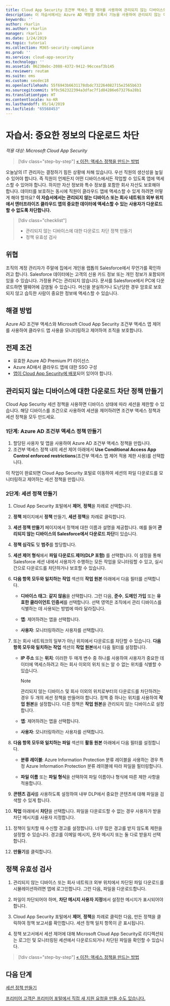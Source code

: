 ```yaml
---
title: Cloud App Security 조건부 액세스 앱 제어를 사용하여 관리되지 않는 디바이스의 다운로드 차단
description: 이 자습서에서는 Azure AD 역방향 프록시 기능을 사용하여 관리되지 않는 디바이스에서 중요한 데이터를 다운로드하지 못하도록 하여 조직을 보호하는 시나리오를 설명합니다.
keywords: ''
author: rkarlin
ms.author: rkarlin
manager: rkarlin
ms.date: 1/24/2019
ms.topic: tutorial
ms.collection: M365-security-compliance
ms.prod: ''
ms.service: cloud-app-security
ms.technology: ''
ms.assetid: 06238ebc-2088-4372-9412-96cceaf3b145
ms.reviewer: reutam
ms.suite: ems
ms.custom: seodec18
ms.openlocfilehash: 55f6943b6631178dbdc732264082715e2565b633
ms.sourcegitcommit: 9f0c562322394a3dfac7f1d84286e673276a28b1
ms.translationtype: HT
ms.contentlocale: ko-KR
ms.lasthandoff: 05/14/2019
ms.locfileid: "65568453"
---
```

# <a name="tutorial-block-download-of-sensitive-information"></a>자습서: 중요한 정보의 다운로드 차단 

*적용 대상: Microsoft Cloud App Security*

>[!div class="step-by-step"]
[« 이전: 액세스 정책을 만드는 방법](access-policy-aad.md)

오늘날의 IT 관리자는 결정하기 힘든 상황에 처해 있습니다. 우선 직원의 생산성을 높일 수 있어야 합니다. 즉 직원이 언제든지 어떤 디바이스에서든 작업할 수 있도록 앱에 액세스할 수 있어야 합니다. 하지만 자산 정보와 특수 정보를 포함한 회사 자산도 보호해야 합니다. 데이터를 보호하는 동시에 직원이 클라우드 앱에 액세스할 수 있게 하려면 어떻게 해야 할까요? **이 자습서에서는 관리되지 않는 디바이스 또는 회사 네트워크 외부 위치에서 엔터프라이즈 클라우드 앱의 중요한 데이터에 액세스할 수 있는 사용자가 다운로드할 수 없도록 차단합니다.**

> [!div class="checklist"]
> * 관리되지 않는 디바이스에 대한 다운로드 차단 정책 만들기
> * 정책 유효성 검사


## <a name="the-threat"></a>위협

조직의 계정 관리자가 주말에 집에서 개인용 랩톱의 Salesforce에서 무언가를 확인하려고 합니다. Salesforce 데이터에는 고객의 신용 카드 정보 또는 개인 정보가 포함되어 있을 수 있습니다. 가정용 PC는 관리되지 않습니다. 문서를 Salesforce에서 PC에 다운로드하면 맬웨어에 감염될 수 있습니다. 머신을 분실하거나 도난당한 경우 암호로 보호되지 않고 습득한 사람이 중요한 정보에 액세스할 수 있습니다.

## <a name="the-solution"></a>해결 방법

Azure AD 조건부 액세스와 Microsoft Cloud App Security 조건부 액세스 앱 제어를 사용하여 클라우드 앱 사용을 모니터링하고 제어하여 조직을 보호합니다.  

## <a name="prerequisites"></a>전제 조건

- 유효한 Azure AD Premium P1 라이선스
- Azure AD에서 클라우드 앱에 대한 SSO 구성  
- [앱이 Cloud App Security에 배포](proxy-deployment-aad.md)되어 있어야 합니다.

## <a name="create-a-block-download-policy-for-unmanaged-devices"></a>관리되지 않는 디바이스에 대한 다운로드 차단 정책 만들기  

Cloud App Security 세션 정책을 사용하면 디바이스 상태에 따라 세션을 제한할 수 있습니다. 해당 디바이스를 조건으로 사용하여 세션을 제어하려면 조건부 액세스 정책과 세션 정책을 모두 만드세요.

### <a name="step-1-create-an-azure-ad-conditional-access-policy"></a>1단계: Azure AD 조건부 액세스 정책 만들기

1. 할당된 사용자 및 앱을 사용하여 Azure AD 조건부 액세스 정책을 만듭니다.
2. 조건부 액세스 정책 내의 세션 제어 아래에서 **Use Conditional Access App Control enforced restrictions**(조건부 액세스 앱 제어 적용 제한 사용)를 선택합니다.

이 작업이 완료되면 Cloud App Security 포털로 이동하여 세션의 파일 다운로드를 모니터링하고 제어하는 세션 정책을 만듭니다.

### <a name="step-2-create-a-session-policy"></a>2단계: 세션 정책 만들기

1. Cloud App Security 포털에서 **제어**, **정책**을 차례로 선택합니다. 

2. **정책** 페이지에서 **정책** 만들기, **세션 정책**을 차례로 클릭합니다.
 
3. **세션 정책 만들기** 페이지에서 정책에 대한 이름과 설명을 제공합니다. 예를 들어 **관리되지 않는 디바이스의 Salesforce에서 다운로드 차단**이 있습니다.

4. **정책 심각도** 및 **범주**를 할당합니다.

5. **세션 제어 형식**에서 **파일 다운로드 제어(DLP 포함)** 를 선택합니다. 이 설정을 통해 Salesforce 세션 내에서 사용자가 수행하는 모든 작업을 모니터링할 수 있고, 실시간으로 다운로드를 차단하거나 보호할 수 있습니다.

6. **다음 항목 모두와 일치하는 작업** 섹션의 **작업 원본** 아래에서 다음 필터를 선택합니다. 

   - **디바이스 태그**: **같지 않음**을 선택합니다. 그런 다음, **준수**, **도메인 가입** 또는 **유효한 클라이언트 인증서**를 선택합니다. 선택 영역은 조직에서 관리 디바이스를 식별하는 데 사용되는 방법에 따라 달라집니다. 

   - **앱**: 제어하려는 앱을 선택합니다.  

   - **사용자**: 모니터링하려는 사용자를 선택합니다.  

7. 또는 회사 네트워크의 일부가 아닌 위치에서 다운로드를 차단할 수 있습니다. **다음 항목 모두와 일치하는 작업** 섹션의 **작업 원본**에서 다음 필터를 설정합니다.

   - **IP 주소** 또는 **위치**: 이러한 두 매개 변수 중 하나를 사용하여 사용자가 중요한 데이터에 액세스하려고 하는 회사 이외의 위치 또는 알 수 없는 위치를 식별할 수 있습니다.

     > [!NOTE]
     > 관리되지 않는 디바이스 및 회사 이외의 위치로부터의 다운로드를 차단하려는 경우 두 개의 세션 정책을 만들어야 합니다. 정책 중 하나는 위치를 사용하여 **작업 원본**을 설정합니다. 다른 정책은 **작업 원본**을 관리되지 않는 디바이스로 설정합니다.

   - **앱**: 제어하려는 앱을 선택합니다.

   - **사용자**: 모니터링하려는 사용자를 선택합니다.  

8. **다음 항목 모두와 일치하는 파일** 섹션의 **활동 원본** 아래에서 다음 필터를 설정합니다. 

   - **분류 레이블**: Azure Information Protection 분류 레이블을 사용하는 경우 특정 Azure Information Protection 분류 레이블에 따라 파일을 필터링합니다.

   - **파일 이름** 또는 **파일 형식**을 선택하여 파일 이름이나 형식에 따른 제한 사항을 적용합니다.
9. **콘텐츠 검사**를 사용하도록 설정하여 내부 DLP에서 중요한 콘텐츠에 대해 파일을 검색할 수 있게 합니다. 

10. **작업** 아래에서 **차단**을 선택합니다. 파일을 다운로드할 수 없는 경우 사용자가 받을 차단 메시지를 사용자 지정합니다.  

11. 정책이 일치할 때 수신할 경고를 설정합니다. 너무 많은 경고를 받지 않도록 제한을 설정할 수 있습니다. 경고를 이메일 메시지, 문자 메시지 또는 둘 다로 받을지 선택합니다.

12. **만들기**를 클릭합니다.  

## <a name="validate-your-policy"></a>정책 유효성 검사

1. 관리되지 않는 디바이스 또는 회사 네트워크 외부 위치에서 차단된 파일 다운로드를 시뮬레이션하려면 앱에 로그인합니다. 그런 다음, 파일을 다운로드합니다.

2. 파일이 차단되어야 하며, **차단 메시지 사용자 지정**에서 설정한 메시지가 표시되어야 합니다. 

3. Cloud App Security 포털에서 **제어**, **정책**을 차례로 클릭한 다음, 만든 정책을 클릭하여 정책 보고서를 확인합니다. 세션 정책 일치 항목이 곧 표시됩니다. 

4. 정책 보고서에서 세션 제어에 대해 Microsoft Cloud App Security로 리디렉션되는 로그인 및 모니터링된 세션에서 다운로드되거나 차단된 파일을 확인할 수 있습니다.

>[!div class="step-by-step"]
[« 이전: 액세스 정책을 만드는 방법](access-policy-aad.md)

## <a name="next-steps"></a>다음 단계
  
[세션 정책 만들기](session-policy-aad.md)   

[프리미어 고객은 프리미어 포털에서 직접 새 지원 요청을 만들 수도 있습니다.](https://premier.microsoft.com/)  
  
  
